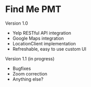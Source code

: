 Find Me PMT
=========

Version 1.0

* Yelp RESTful API integration
* Google Maps integration
* LocationClient implementation
* Refreshable, easy to use custom UI

Version 1.1 (in progress)

* Bugfixes
* Zoom correction
* Anything else?

